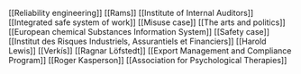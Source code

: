 [[Reliability engineering]]
[[Rams]]
[[Institute of Internal Auditors]]
[[Integrated safe system of work]]
[[Misuse case]]
[[The arts and politics]]
[[European chemical Substances Information System]]
[[Safety case]]
[[Institut des Risques Industriels, Assurantiels et Financiers]]
[[Harold Lewis]]
[[Verkís]]
[[Ragnar Löfstedt]]
[[Export Management and Compliance Program]]
[[Roger Kasperson]]
[[Association for Psychological Therapies]]
